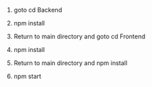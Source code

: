 1. goto cd Backend

2. npm install

3. Return to main directory and goto cd Frontend

4. npm install

5. Return to main directory and npm install

6. npm start
